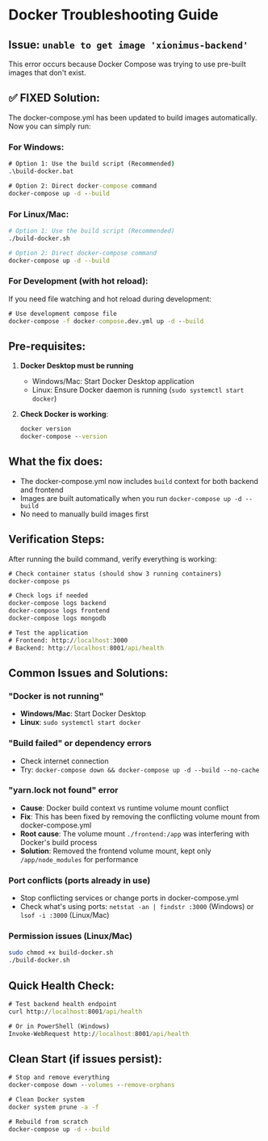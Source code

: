 # Docker Troubleshooting Guide

## Issue: `unable to get image 'xionimus-backend'`

This error occurs because Docker Compose was trying to use pre-built images that don't exist.

## ✅ FIXED Solution:

The docker-compose.yml has been updated to build images automatically. Now you can simply run:

### For Windows:
```cmd
# Option 1: Use the build script (Recommended)
.\build-docker.bat

# Option 2: Direct docker-compose command
docker-compose up -d --build
```

### For Linux/Mac:
```bash
# Option 1: Use the build script (Recommended)
./build-docker.sh

# Option 2: Direct docker-compose command
docker-compose up -d --build
```

### For Development (with hot reload):
If you need file watching and hot reload during development:
```cmd
# Use development compose file
docker-compose -f docker-compose.dev.yml up -d --build
```

## Pre-requisites:

1. **Docker Desktop must be running**
   - Windows/Mac: Start Docker Desktop application
   - Linux: Ensure Docker daemon is running (`sudo systemctl start docker`)

2. **Check Docker is working**:
   ```cmd
   docker version
   docker-compose --version
   ```

## What the fix does:

- The docker-compose.yml now includes `build` context for both backend and frontend
- Images are built automatically when you run `docker-compose up -d --build`
- No need to manually build images first

## Verification Steps:

After running the build command, verify everything is working:

```cmd
# Check container status (should show 3 running containers)
docker-compose ps

# Check logs if needed
docker-compose logs backend
docker-compose logs frontend
docker-compose logs mongodb

# Test the application
# Frontend: http://localhost:3000
# Backend: http://localhost:8001/api/health
```

## Common Issues and Solutions:

### "Docker is not running"
- **Windows/Mac**: Start Docker Desktop
- **Linux**: `sudo systemctl start docker`

### "Build failed" or dependency errors
- Check internet connection
- Try: `docker-compose down && docker-compose up -d --build --no-cache`

### "yarn.lock not found" error
- **Cause**: Docker build context vs runtime volume mount conflict
- **Fix**: This has been fixed by removing the conflicting volume mount from docker-compose.yml
- **Root cause**: The volume mount `./frontend:/app` was interfering with Docker's build process
- **Solution**: Removed the frontend volume mount, kept only `/app/node_modules` for performance

### Port conflicts (ports already in use)
- Stop conflicting services or change ports in docker-compose.yml
- Check what's using ports: `netstat -an | findstr :3000` (Windows) or `lsof -i :3000` (Linux/Mac)

### Permission issues (Linux/Mac)
```bash
sudo chmod +x build-docker.sh
./build-docker.sh
```

## Quick Health Check:

```cmd
# Test backend health endpoint
curl http://localhost:8001/api/health

# Or in PowerShell (Windows)
Invoke-WebRequest http://localhost:8001/api/health
```

## Clean Start (if issues persist):

```cmd
# Stop and remove everything
docker-compose down --volumes --remove-orphans

# Clean Docker system
docker system prune -a -f

# Rebuild from scratch
docker-compose up -d --build
```